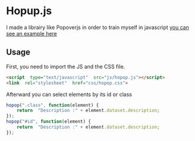 # Hopup.js

I made a librairy like Popoverjs in order to train myself in javascript
[you can see an example here](https://namysh.github.io/hopop/)


## Usage
First, you need to import the JS and the CSS file.
```html
<script  type="text/javascript"  src="js/hopop.js"></script>
<link  rel="stylesheet"  href="css/hopop.css">
```
Afterward you can select elements by its id or class
```javascript
hopop(".class", function(element) {
	return  "Description :" + element.dataset.description;
});
hopop("#id", function(element) {
	return  "Description :" + element.dataset.description;
});
```